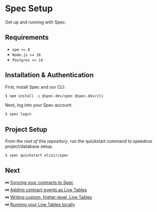 # Spec Setup

Get up and running with Spec.

## Requirements

* `npm >= 8`
* `Node.js >= 16`
* `Postgres >= 14`

## Installation & Authentication

First, install Spec and our CLI:

```bash
$ npm install -g @spec.dev/spec @spec.dev/cli
```

Next, log into your Spec account:

```bash
$ spec login
```

## Project Setup

*From the root of this repository*, run the quickstart command to speedrun project/database setup.

```
$ spec quickstart elixir/spec
```

## Next

⏭️ [Syncing your contracts to Spec](./Syncing-Contracts.md)<br>
⏭️ [Adding contract events as Live Tables](./Adding-Live-Tables.md)<br>
⏭️ [Writing custom, higher-level, Live Tables](./Writing-Live-Tables.md)<br>
⏭️ [Running your Live Tables locally](./Running-Spec.md)<br>